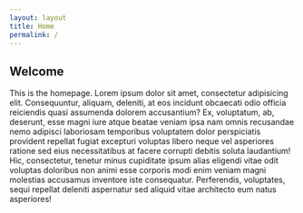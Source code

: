 ```yaml
---
layout: layout
title: Home
permalink: /
---
```


## Welcome

This is the homepage. Lorem ipsum dolor sit amet, consectetur adipisicing elit. Consequuntur, aliquam, deleniti, at eos incidunt obcaecati odio officia reiciendis quasi assumenda dolorem accusantium? Ex, voluptatum, ab, deserunt, esse magni iure atque beatae veniam ipsa nam omnis recusandae nemo adipisci laboriosam temporibus voluptatem dolor perspiciatis provident repellat fugiat excepturi voluptas libero neque vel asperiores ratione sed eius necessitatibus at facere corrupti debitis soluta laudantium! Hic, consectetur, tenetur minus cupiditate ipsum alias eligendi vitae odit voluptas doloribus non animi esse corporis modi enim veniam magni molestias accusamus inventore iste consequatur. Perferendis, voluptates, sequi repellat deleniti aspernatur sed aliquid vitae architecto eum natus asperiores!

